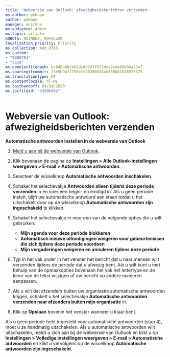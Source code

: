 ```yaml
---
title: 'Webversie van Outlook: afwezigheidsberichten verzenden'
ms.author: pebaum
author: pebaum
manager: mnirkhe
ms.audience: Admin
ms.topic: article
ROBOTS: NOINDEX, NOFOLLOW
localization_priority: Priority
ms.collection: Adm_O365
ms.custom:
- "9000761"
- "3514"
ms.openlocfilehash: bc848b88cb92dc8d747f5f2dce2cee69e04a23e7
ms.sourcegitcommit: 23e5b94f1758bfe202008384e300b81816975375
ms.translationtype: HT
ms.contentlocale: nl-NL
ms.lasthandoff: 04/14/2020
ms.locfileid: "43506482"
---
```

# <a name="outlook-on-the-web-send-out-of-office-replies"></a>Webversie van Outlook: afwezigheidsberichten verzenden

**Automatische antwoorden instellen in de webversie van Outlook**

1. [Meld u aan bij de webversie van Outlook](https://support.office.com/nl-NL/article/how-to-sign-in-to-outlook-on-the-web-763fab4d-0138-4814-b450-37fc286bcb79).

2. Klik bovenaan de pagina op **Instellingen > Alle Outlook-instellingen weergeven > E-mail > Automatische antwoorden**.

3. Selecteer de wisselknop **Automatische antwoorden inschakelen**.

4. Schakel het selectievakje **Antwoorden alleen tijdens deze periode verzenden** in en voer een begin- en eindtijd in. Als u geen periode instelt, blijft uw automatische antwoord aan staan totdat u het uitschakelt door op de wisselknop **Automatische antwoorden zijn ingeschakeld** te klikken.

5. Schakel het selectievakje in voor een van de volgende opties die u wilt gebruiken:
    - **Mijn agenda voor deze periode blokkeren**
    - **Automatisch nieuwe uitnodigingen weigeren voor gebeurtenissen die zich tijdens deze periode voordoen**
    - **Mijn vergaderingen weigeren en annuleren tijdens deze periode**

6. Typ in het vak onder in het venster het bericht dat u naar mensen wilt verzenden tijdens de periode dat u afwezig bent. Als u wilt kunt u met behulp van de opmaakopties bovenaan het vak het lettertype en de kleur van de tekst wijzigen of uw bericht op andere manieren aanpassen.

7. Als u wilt dat afzenders buiten uw organisatie automatische antwoorden krijgen, schakelt u het selectievakje **Automatische antwoorden verzenden naar afzenders buiten mijn organisatie** in.

8. Klik op **Opslaan** bovenin het venster wanneer u klaar bent.

Als u geen periode hebt ingesteld voor automatische antwoorden (stap 4), moet u ze handmatig uitschakelen. Als u automatische antwoorden wilt uitschakelen, meldt u zich aan bij de webversie van Outlook en klikt u op **Instellingen > Volledige instellingen weergeven > E-mail > Automatische antwoorden** en klikt u vervolgens op de wisselknop **Automatische antwoorden zijn ingeschakeld**.
